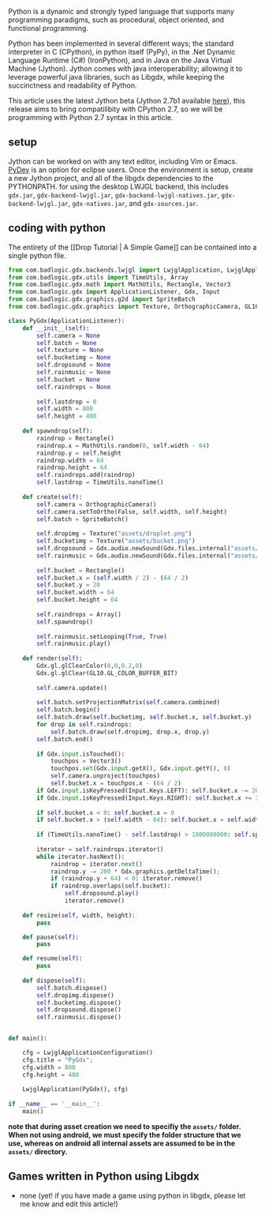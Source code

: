 Python is a dynamic and strongly typed language that supports many programming paradigms, such as procedural, object oriented, and functional programming.

Python has been implemented in several different ways; the standard interpreter in C (CPython), in python itself (PyPy), in the .Net Dynamic Language Runtime (C#) (IronPython), and in Java on the Java Virtual Machine (Jython). Jython comes with java interoperability; allowing it to leverage powerful java libraries, such as Libgdx, while keeping the succinctness and readability of Python.

This article uses the latest Jython beta (Jython 2.7b1 available [here](http://tinyurl.com/d4s8qvd)), this release aims to bring compatilibity with CPython 2.7, so we will be programming with Python 2.7 syntax in this article.

## setup ##

Jython can be worked on with any text editor, including Vim or Emacs. [PyDev](http://pydev.org/) is an option for eclipse users. Once the environment is setup, create a new Jython project, and all of the libgdx dependencies to the PYTHONPATH. for using the desktop LWJGL backend, this includes `gdx.jar`, `gdx-backend-lwjgl.jar`, `gdx-backend-lwjgl-natives.jar`, `gdx-backend-lwjgl.jar`, `gdx-natives.jar`, and `gdx-sources.jar`.

## coding with python ##

The entirety of the [[Drop Tutorial | A Simple Game]] can be contained into a single python file.


```python
from com.badlogic.gdx.backends.lwjgl import LwjglApplication, LwjglApplicationConfiguration
from com.badlogic.gdx.utils import TimeUtils, Array
from com.badlogic.gdx.math import MathUtils, Rectangle, Vector3
from com.badlogic.gdx import ApplicationListener, Gdx, Input
from com.badlogic.gdx.graphics.g2d import SpriteBatch
from com.badlogic.gdx.graphics import Texture, OrthographicCamera, GL10

class PyGdx(ApplicationListener):
    def __init__(self):
        self.camera = None
        self.batch = None
        self.texture = None
        self.bucketimg = None
        self.dropsound = None
        self.rainmusic = None
        self.bucket = None
        self.raindrops = None
        
        self.lastdrop = 0
        self.width = 800
        self.height = 480
    
    def spawndrop(self):
        raindrop = Rectangle()
        raindrop.x = MathUtils.random(0, self.width - 64)
        raindrop.y = self.height
        raindrop.width = 64
        raindrop.height = 64
        self.raindrops.add(raindrop)
        self.lastdrop = TimeUtils.nanoTime()
        
    def create(self):        
        self.camera = OrthographicCamera()
        self.camera.setToOrtho(False, self.width, self.height)
        self.batch = SpriteBatch()
        
        self.dropimg = Texture("assets/droplet.png")
        self.bucketimg = Texture("assets/bucket.png")
        self.dropsound = Gdx.audio.newSound(Gdx.files.internal("assets/drop.wav"))
        self.rainmusic = Gdx.audio.newSound(Gdx.files.internal("assets/rain.mp3"))
        
        self.bucket = Rectangle()
        self.bucket.x = (self.width / 2) - (64 / 2)
        self.bucket.y = 20
        self.bucket.width = 64
        self.bucket.height = 64
        
        self.raindrops = Array()
        self.spawndrop()
        
        self.rainmusic.setLooping(True, True)
        self.rainmusic.play()
    
    def render(self):
        Gdx.gl.glClearColor(0,0,0.2,0)
        Gdx.gl.glClear(GL10.GL_COLOR_BUFFER_BIT)
        
        self.camera.update()
        
        self.batch.setProjectionMatrix(self.camera.combined)
        self.batch.begin()
        self.batch.draw(self.bucketimg, self.bucket.x, self.bucket.y)
        for drop in self.raindrops:
            self.batch.draw(self.dropimg, drop.x, drop.y)
        self.batch.end()
        
        if Gdx.input.isTouched():
            touchpos = Vector3()
            touchpos.set(Gdx.input.getX(), Gdx.input.getY(), 0)
            self.camera.unproject(touchpos)
            self.bucket.x = touchpos.x - (64 / 2)
        if Gdx.input.isKeyPressed(Input.Keys.LEFT): self.bucket.x -= 200 * Gdx.graphics.getDeltaTime()
        if Gdx.input.isKeyPressed(Input.Keys.RIGHT): self.bucket.x += 200 * Gdx.graphics.getDeltaTime()
        
        if self.bucket.x < 0: self.bucket.x = 0
        if self.bucket.x > (self.width - 64): self.bucket.x = self.width - 64
        
        if (TimeUtils.nanoTime() - self.lastdrop) > 1000000000: self.spawndrop()
                        
        iterator = self.raindrops.iterator()
        while iterator.hasNext():
            raindrop = iterator.next()
            raindrop.y -= 200 * Gdx.graphics.getDeltaTime();
            if (raindrop.y + 64) < 0: iterator.remove()
            if raindrop.overlaps(self.bucket):
                self.dropsound.play()
                iterator.remove()
        
    def resize(self, width, height):
        pass

    def pause(self):
        pass

    def resume(self):
        pass
    
    def dispose(self):
        self.batch.dispose()
        self.dropimg.dispose()
        self.bucketimg.dispose()
        self.dropsound.dispose()
        self.rainmusic.dispose()


def main():

    cfg = LwjglApplicationConfiguration()
    cfg.title = "PyGdx";
    cfg.width = 800
    cfg.height = 480
    
    LwjglApplication(PyGdx(), cfg)
        
if __name__ == '__main__':
    main()
```

**note that during asset creation we need to specifiy the `assets/` folder. When not using android, we must specify the folder structure that we use, whereas on android all internal assets are assumed to be in the `assets/` directory.**

## Games written in Python using Libgdx ##

* none (yet! if you have made a game using python in libgdx, please let me know and edit this article!)
